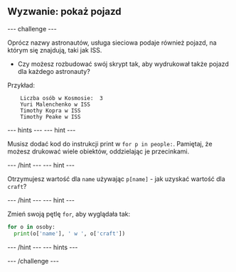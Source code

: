 ## Wyzwanie: pokaż pojazd

--- challenge ---

Oprócz nazwy astronautów, usługa sieciowa podaje również pojazd, na którym się znajdują, taki jak ISS.

+ Czy możesz rozbudować swój skrypt tak, aby wydrukował także pojazd dla każdego astronauty? 

Przykład:
```
    Liczba osób w Kosmosie:  3
    Yuri Malenchenko w ISS
    Timothy Kopra w ISS
    Timothy Peake w ISS
```    

--- hints ---
 --- hint ---

Musisz dodać kod do instrukcji print w `for p in people:`. Pamiętaj, że możesz drukować wiele obiektów, oddzielając je przecinkami.

--- /hint --- --- hint ---

Otrzymujesz wartość dla `name` używając `p[name]` - jak uzyskać wartość dla `craft`?

--- /hint --- --- hint ---

Zmień swoją pętlę `for`, aby wyglądała tak:

```python
for o in osoby:
  print(o['name'], ' w ', o['craft'])
```

--- /hint --- --- hints ---


--- /challenge ---